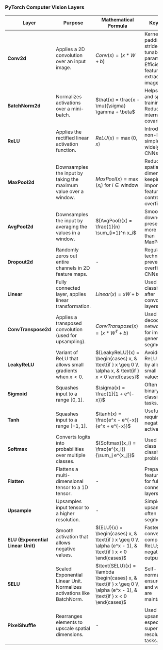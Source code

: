 ### PyTorch Computer Vision Layers

| **Layer**                   | **Purpose**                                            | **Mathematical Formula**                                     | **Key Points**                                                 |
|-----------------------------|--------------------------------------------------------|--------------------------------------------------------------|----------------------------------------------------------------|
| **Conv2d**                  | Applies a 2D convolution over an input image.           | ${Conv}(x) = (x * W + b)$                                    | Kernel size, padding, and stride are key tunable parameters. Efficient feature extraction in images. |
| **BatchNorm2d**             | Normalizes activations over a mini-batch.               | $\hat{x} = \frac{x - \mu}{\sigma} \gamma + \beta$            | Helps stabilize and speed up training. Reduces internal covariate shift. |
| **ReLU**                    | Applies the rectified linear activation function.       | ${ReLU}(x) = \max(0, x)$                                     | Introduces non-linearity; simple and widely used in CNNs. |
| **MaxPool2d**               | Downsamples the input by taking the maximum value over a window. | ${MaxPool}(x) = \max(x_i) \text{ for } i \in \text{window}$   | Reduces spatial dimensions, keeping important features. Helps control overfitting. |
| **AvgPool2d**               | Downsamples the input by averaging the values in a window. | ${AvgPool}(x) = \frac{1}{n} \sum_{i=1}^n x_i$                | Smoother downsampling; preserves more context than MaxPooling. |
| **Dropout2d**               | Randomly zeros out entire channels in 2D feature maps.  | -                                                            | Regularization technique to prevent overfitting in CNNs. |
| **Linear**                  | Fully connected layer, applies linear transformation.   | ${Linear}(x) = xW + b$                                       | Used for final classification after convolutional layers. |
| **ConvTranspose2d**         | Applies a transposed convolution (used for upsampling). | ${ConvTranspose}(x) = (x * W^T + b)$                         | Used in decoder networks (e.g., for image generation or segmentation). |
| **LeakyReLU**               | Variant of ReLU that allows small gradients when $x < 0$. | ${LeakyReLU}(x) = \begin{cases} x, & \text{if } x \geq 0 \\ \alpha x, & \text{if } x < 0 \end{cases}$ | Avoids dying ReLU problem by allowing small negative values. |
| **Sigmoid**                 | Squashes input to a range $[0, 1]$.                     | $\sigma(x) = \frac{1}{1 + e^{-x}}$                           | Often used in binary classification tasks. |
| **Tanh**                    | Squashes input to a range $[-1, 1]$.                    | $\tanh(x) = \frac{e^x - e^{-x}}{e^x + e^{-x}}$               | Useful in tasks requiring negative activations. |
| **Softmax**                 | Converts logits into probabilities over multiple classes. | ${Softmax}(x_i) = \frac{e^{x_i}}{\sum_j e^{x_j}}$             | Used in multi-class classification problems. |
| **Flatten**                 | Flattens a multi-dimensional tensor to a 1D tensor.     | -                                                            | Prepares feature maps for fully connected layers. |
| **Upsample**                | Upsamples input tensor to a higher resolution.          | -                                                            | Simple, fast upsampling often used in segmentation. |
| **ELU (Exponential Linear Unit)** | Smooth activation that allows negative values.     | ${ELU}(x) = \begin{cases} x, & \text{if } x \geq 0 \\ \alpha (e^x - 1), & \text{if } x < 0 \end{cases}$ | Faster convergence compared to ReLU; allows negative outputs. |
| **SELU**                    | Scaled Exponential Linear Unit. Normalizes activations like BatchNorm. | $\text{SELU}(x) = \lambda \begin{cases} x, & \text{if } x \geq 0 \\ \alpha (e^x - 1), & \text{if } x < 0 \end{cases}$ | Self-normalizing, ensures mean and variance are maintained. |
| **PixelShuffle**            | Rearranges elements to upscale spatial dimensions.      | -                                                            | Used for upsampling, especially in super-resolution tasks. |
